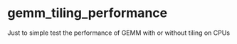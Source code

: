 # gemm_tiling_performance
Just to simple test the performance of GEMM with or without tiling on CPUs
